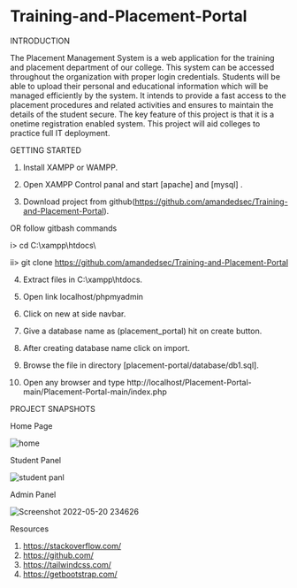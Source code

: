 # Training-and-Placement-Portal
INTRODUCTION

The Placement Management System is a web application for the training and  placement department of our college. This system can be accessed throughout the  organization with proper login credentials. Students will be able to upload their  personal and educational information which will be managed efficiently by the  system. It intends to provide a fast access to the placement procedures and related  activities and ensures to maintain the details of the student secure. The key feature of  this project is that it is a onetime registration enabled system. This project will aid  colleges to practice full IT deployment.




GETTING STARTED

1. Install XAMPP or WAMPP.

2. Open XAMPP Control panal and start [apache] and [mysql] .

3. Download project from github(https://github.com/amandedsec/Training-and-Placement-Portal).

OR follow gitbash commands

i> cd C:\\xampp\htdocs\

ii> git clone https://github.com/amandedsec/Training-and-Placement-Portal

4. Extract files in C:\xampp\htdocs.

5. Open link localhost/phpmyadmin

6. Click on new at side navbar.

7. Give a database name as (placement_portal) hit on create button.

8. After creating database name click on import.

9. Browse the file in directory [placement-portal/database/db1.sql].

10. Open any browser and type http://localhost/Placement-Portal-main/Placement-Portal-main/index.php





PROJECT SNAPSHOTS

Home Page

![home](https://github.com/amandedsec/amandedsec.github.io/blob/master/img/bandicam%202023-02-19%2019-49-12-463.jpg)




Student Panel

![student panl](https://github.com/amandedsec/amandedsec.github.io/blob/master/img/student%20login.jpg)


Admin Panel

![Screenshot 2022-05-20 234626](https://github.com/amandedsec/amandedsec.github.io/blob/master/img/admin%20panel.jpg)


Resources

1. https://stackoverflow.com/  <br/>
2. https://github.com/<br/>
3. https://tailwindcss.com/<br/>
4. https://getbootstrap.com/
